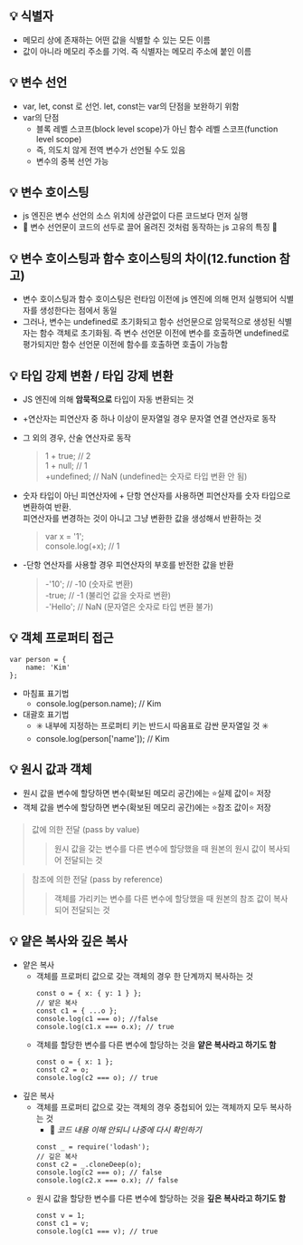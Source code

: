 
## :bulb: 식별자
- 메모리 상에 존재하는 어떤 값을 식별할 수 있는 모든 이름
- 값이 아니라 메모리 주소를 기억. 즉 식별자는 메모리 주소에 붙인 이름


## :bulb: 변수 선언
- var, let, const 로 선언. let, const는 var의 단점을 보완하기 위함
- var의 단점
    - 블록 레벨 스코프(block level scope)가 아닌 함수 레벨 스코프(function level scope)
    - 즉, 의도치 않게 전역 변수가 선언될 수도 있음
    - 변수의 중복 선언 가능

## :bulb: 변수 호이스팅
- js 엔진은 변수 선언의 소스 위치에 상관없이 다른 코드보다 먼저 실행
- :star2: 변수 선언문이 코드의 선두로 끌어 올려진 것처럼 동작하는 js 고유의 특징 :star2:

## :bulb: 변수 호이스팅과 함수 호이스팅의 차이(12.function 참고)
- 변수 호이스팅과 함수 호이스팅은 런타임 이전에 js 엔진에 의해 먼저 실행되어 식별자를 생성한다는 점에서 동일
- 그러나, 변수는 undefined로 초기화되고 함수 선언문으로 암묵적으로 생성된 식별자는 함수 객체로 초기화됨. 즉 변수 선언문 이전에 변수를 호출하면 undefined로 평가되지만 함수 선언문 이전에 함수를 호출하면 호출이 가능함

## :bulb: 타입 강제 변환 / 타입 강제 변환
- JS 엔진에 의해 **암묵적으로** 타입이 자동 변환되는 것
- +연산자는 피연산자 중 하나 이상이 문자열일 경우 문자열 연결 연산자로 동작
- 그 외의 경우, 산술 연산자로 동작
    > 1 + true; // 2 <br>
    > 1 + null; // 1 <br>
    > +undefined; // NaN (undefined는 숫자로 타입 변환 안 됨)
- 숫자 타입이 아닌 피연산자에 + 단항 연산자를 사용하면 피연산자를 숫자 타입으로 변환하여 반환. <br>  피연산자를 변경하는 것이 아니고 그냥 변환한 값을 생성해서 반환하는 것
    > var x = '1';   
    > console.log(+x); // 1

- -단항 연산자를 사용할 경우 피연산자의 부호를 반전한 값을 반환
    > -'10'; // -10 (숫자로 변환) <br>
    > -true; // -1 (불리언 값을 숫자로 변환) <br>
    > -'Hello'; // NaN (문자열은 숫자로 타입 변환 불가)

## :bulb: 객체 프로퍼티 접근
```
var person = {
    name: 'Kim'
};
```
- 마침표 표기법
    - console.log(person.name); // Kim
- 대괄호 표기법
    - :eight_spoked_asterisk: 내부에 지정하는 프로퍼티 키는 반드시 따옴표로 감싼 문자열일 것 :eight_spoked_asterisk:
    - console.log(person['name']); // Kim

## :bulb: 원시 값과 객체
- 원시 값을 변수에 할당하면 변수(확보된 메모리 공간)에는 :star:실제 값이:star: 저장 
- 객체 값을 변수에 할당하면 변수(확보된 메모리 공간)에는 :star:참조 값이:star: 저장
> 값에 의한 전달 (pass by value)
>> 원시 값을 갖는 변수를 다른 변수에 할당했을 때 원본의 원시 값이 복사되어 전달되는 것

> 참조에 의한 전달 (pass by reference)
>> 객체를 가리키는 변수를 다른 변수에 할당했을 때 원본의 참조 값이 복사되어 전달되는 것

## :bulb: 얕은 복사와 깊은 복사
- 얕은 복사
    - 객체를 프로퍼티 값으로 갖는 객체의 경우 한 단계까지 복사하는 것
        ```
        const o = { x: { y: 1 } };
        // 얕은 복사
        const c1 = { ...o };
        console.log(c1 === o); //false
        console.log(c1.x === o.x); // true
        ```
    - 객체를 할당한 변수를 다른 변수에 할당하는 것을 **얕은 복사라고 하기도 함**
        ```
        const o = { x: 1 };
        const c2 = o;
        console.log(c2 === o); // true 
        ```
- 깊은 복사
    - 객체를 프로퍼티 값으로 갖는 객체의 경우 중첩되어 있는 객체까지 모두 복사하는 것
        - :snake: _코드 내용 이해 안되니 나중에 다시 확인하기_ 
        ```
        const _ = require('lodash');
        // 깊은 복사
        const c2 = _.cloneDeep(o);
        console.log(c2 === o); // false
        console.log(c2.x === o.x); // false
        ```
    - 원시 값을 할당한 변수를 다른 변수에 할당하는 것을 **깊은 복사라고 하기도 함**
        ```
        const v = 1;
        const c1 = v;
        console.log(c1 === v); // true
        ```